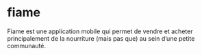 # fiame
Fiame est une application mobile qui permet de vendre et acheter principalement de la nourriture (mais pas que) au sein d’une petite communauté.
